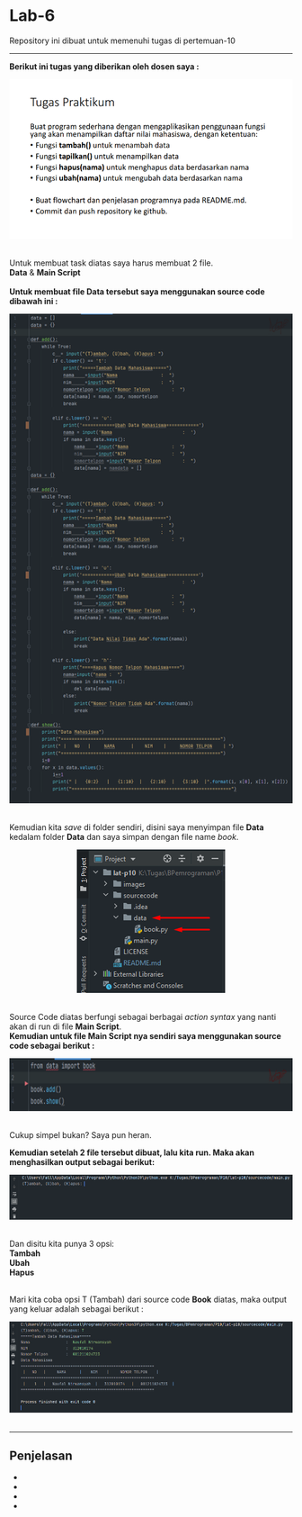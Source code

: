 # Lab-6
Repository ini dibuat untuk memenuhi tugas di pertemuan-10 <br>
***

**Berikut ini tugas yang diberikan oleh dosen saya :** <br>

<div align="center">
<img src="images/lab6task.png" >
</div> <br>

Untuk membuat task diatas saya harus membuat 2 file. <br>
**Data** & **Main Script**
<br>
<br>
**Untuk membuat file **Data** tersebut saya menggunakan source code dibawah ini :** <br>

<div align="center">
<img src="images/booksc.png" >
</div> <br>

Kemudian kita *save* di folder sendiri, disini saya menyimpan file **Data** kedalam folder **Data** dan saya simpan dengan file name *book*. <br>

<div align="center">
<img src="images/data1.png" >
</div> <br>

Source Code diatas berfungi sebagai berbagai *action syntax* yang nanti akan di run di file **Main Script**.
<br>
**Kemudian untuk file **Main Script** nya sendiri saya menggunakan source code sebagai berikut :**

<div align="center">
<img src="images/main.png" >
</div> <br>

Cukup simpel bukan? Saya pun heran. <br>

**Kemudian setelah 2 file tersebut dibuat, lalu kita run. Maka akan menghasilkan output sebagai berikut:**

<div align="center">
<img src="images/r00.png" >
</div> <br>

Dan disitu kita punya 3 opsi: <br>
**Tambah** <br>
**Ubah** <br>
**Hapus** <br>
<br>

Mari kita coba opsi T (Tambah) dari source code **Book** diatas, maka output yang keluar adalah sebagai berikut : <br>

<div align="center">
<img src="images/r01.png" >
</div> <br>

***
## Penjelasan

- <br>
- <br>
- <br>
- <br>